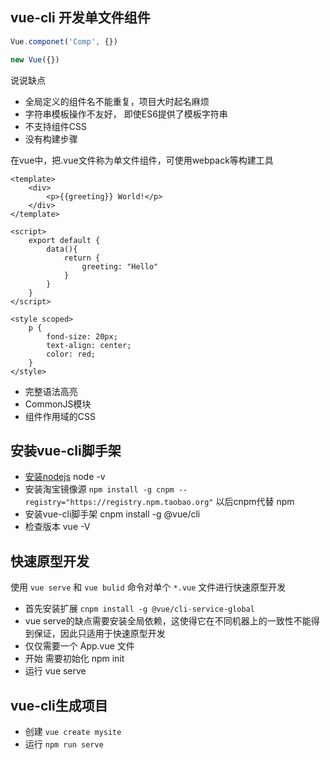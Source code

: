 ## vue-cli 开发单文件组件

```js
Vue.componet('Comp', {})

new Vue({})
```
说说缺点
- 全局定义的组件名不能重复，项目大时起名麻烦
- 字符串模板操作不友好， 即使ES6提供了模板字符串
- 不支持组件CSS
- 没有构建步骤

在vue中，把.vue文件称为单文件组件，可使用webpack等构建工具

```
<template>
	<div>
		<p>{{greeting}} World!</p>
	</div>
</template>

<script>
	export default {
		data(){
			return {
				greeting: "Hello"
			}
		}
	}
</script>

<style scoped>
	p {
		fond-size: 20px;
		text-align: center;
		color: red;
	}
</style>

```

- 完整语法高亮
- CommonJS模块
- 组件作用域的CSS

## 安装vue-cli脚手架

- [安装nodejs](https://nodejs.org/en/download)  node -v
- 安装淘宝镜像源 `npm install -g cnpm --registry="https://registry.npm.taobao.org"` 以后cnpm代替 npm
- 安装vue-cli脚手架 cnpm install -g @vue/cli
- 检查版本 vue -V


## 快速原型开发

使用 `vue serve` 和 `vue bulid` 命令对单个 `*.vue` 文件进行快速原型开发

- 首先安装扩展 `cnpm install -g @vue/cli-service-global`
- vue serve的缺点需要安装全局依赖，这使得它在不同机器上的一致性不能得到保证，因此只适用于快速原型开发
- 仅仅需要一个 App.vue 文件
- 开始 需要初始化 npm init
- 运行 vue serve

## vue-cli生成项目

- 创建 `vue create mysite`
- 运行 `npm run serve`